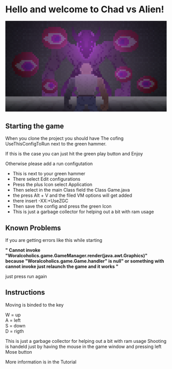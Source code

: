 # Hello and welcome to Chad vs Alien!

![Chad vs Aliens Picture](./Resource/Graphics/Titlescreen.png)

## Starting the game
When you clone the project you should have The cofing UseThisConfigToRun next to the green hammer.

If this is the case you can just hit the green play button and Enjoy 

Otherwise please add a run configutation 

* This is next to your green hammer
* There select Edit configurations
* Press the plus Icon select Application
* Then select in the main Class field the Class Game.java
* the press Alt + V and the filed VM options will get added 
* there insert -XX:+UseZGC
* Then save the config and  press the green Icon
* This is just a garbage collector for helping out a bit with ram usage



## Known Problems

If you are getting errors like this while starting  

__" Cannot invoke "Woralcoholics.game.GameManager.render(java.awt.Graphics)" because "Woralcoholics.game.Game.handler" is null" or something with cannot invoke just relaunch the game and it works "__

just press run again 

## Instructions

Moving is binded to the key 

W = up \
A = left \
S = down \
D = rigth 

This is just a garbage collector for helping out a bit with ram usage
Shooting is handeld just by having the mouse in the game window and pressing left Mose button
 
More information is in the Tutorial 

